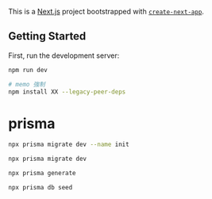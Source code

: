 This is a [Next.js](https://nextjs.org) project bootstrapped with [`create-next-app`](https://nextjs.org/docs/app/api-reference/cli/create-next-app).

## Getting Started

First, run the development server:

```bash
npm run dev

# memo 強制
npm install XX --legacy-peer-deps
```

# prisma

```bash
npx prisma migrate dev --name init

npx prisma migrate dev

npx prisma generate

npx prisma db seed
```